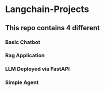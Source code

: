 # Langchain-Projects
## This repo contains 4 different 
### Basic Chatbot
### Rag Application
### LLM Deployed via FastAPI
### Simple Agent
